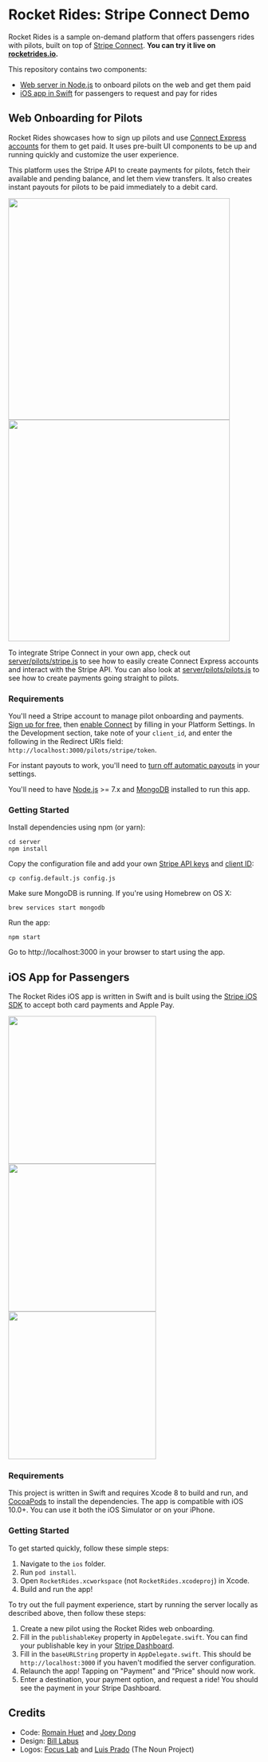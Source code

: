 # Rocket Rides: Stripe Connect Demo

Rocket Rides is a sample on-demand platform that offers passengers rides with pilots, built on top of [Stripe Connect](https://stripe.com/connect). **You can try it live on [rocketrides.io](https://rocketrides.io).**

This repository contains two components:
* [Web server in Node.js](#web-onboarding-for-pilots) to onboard pilots on the web and get them paid
* [iOS app in Swift](#ios-app-for-passengers) for passengers to request and pay for rides

## Web Onboarding for Pilots

Rocket Rides showcases how to sign up pilots and use [Connect Express accounts](https://stripe.com/connect/account-types) for them to get paid. It uses pre-built UI components to be up and running quickly and customize the user experience.

This platform uses the Stripe API to create payments for pilots, fetch their available and pending balance, and let them view transfers. It also creates instant payouts for pilots to be paid immediately to a debit card.

<img src="server/public/images/screenshots/rocketrides-web-home.png" width="444"><img src="server/public/images/screenshots/rocketrides-web-connect.png" width="444">

To integrate Stripe Connect in your own app, check out [server/pilots/stripe.js](server/routes/pilots/stripe.js) to see how to easily create Connect Express accounts and interact with the Stripe API. You can also look at [server/pilots/pilots.js](server/routes/pilots/stripe.js) to see how to create payments going straight to pilots.

### Requirements

You'll need a Stripe account to manage pilot onboarding and payments. [Sign up for free](https://dashboard.stripe.com/register), then [enable Connect](https://dashboard.stripe.com/account/applications/settings) by filling in your Platform Settings. In the Development section, take note of your `client_id`, and enter the following in the Redirect URIs field: `http://localhost:3000/pilots/stripe/token`.

For instant payouts to work, you'll need to [turn off automatic payouts](https://dashboard.stripe.com/account/payouts) in your settings.

You'll need to have [Node.js](http://nodejs.org) >= 7.x and [MongoDB](http://mongodb.org) installed to run this app.

### Getting Started

Install dependencies using npm (or yarn):

    cd server
    npm install

Copy the configuration file and add your own [Stripe API keys](https://dashboard.stripe.com/account/apikeys) and [client ID](https://dashboard.stripe.com/account/applications/settings):

    cp config.default.js config.js

Make sure MongoDB is running. If you're using Homebrew on OS X:

    brew services start mongodb

Run the app:

    npm start

Go to http://localhost:3000 in your browser to start using the app.

## iOS App for Passengers

The Rocket Rides iOS app is written in Swift and is built using the [Stripe iOS SDK](https://github.com/stripe/stripe-ios) to accept both card payments and Apple Pay. 

<img src="server/public/images/screenshots/rocketrides-ios-ride.png" width="296"><img src="server/public/images/screenshots/rocketrides-ios-location.png" width="296"><img src="server/public/images/screenshots/rocketrides-ios-payment.png" width="296">

### Requirements

This project is written in Swift and requires Xcode 8 to build and run, and [CocoaPods](https://guides.cocoapods.org/using/getting-started.html) to install the dependencies. The app is compatible with iOS 10.0+. You can use it both the iOS Simulator or on your iPhone.

### Getting Started

To get started quickly, follow these simple steps:

1. Navigate to the `ios` folder.
2. Run `pod install`.
3. Open `RocketRides.xcworkspace` (not `RocketRides.xcodeproj`) in Xcode.
4. Build and run the app!

To try out the full payment experience, start by running the server locally as described above, then follow these steps:

1. Create a new pilot using the Rocket Rides web onboarding.
2. Fill in the `publishableKey` property in `AppDelegate.swift`. You can find your publishable key in your [Stripe Dashboard](https://dashboard.stripe.com/account/apikeys).
3. Fill in the `baseURLString` property in `AppDelegate.swift`. This should be `http://localhost:3000` if you haven't modified the server configuration.
4. Relaunch the app! Tapping on "Payment" and "Price" should now work.
5. Enter a destination, your payment option, and request a ride! You should see the payment in your Stripe Dashboard.

## Credits

* Code: [Romain Huet](https://twitter.com/romainhuet) and [Joey Dong](https://twitter.com/joeydong_)
* Design: [Bill Labus](https://twitter.com/billlabus)
* Logos: [Focus Lab](https://thenounproject.com/term/comet/547848/) and [Luis Prado](https://thenounproject.com/term/jet-pack/17210/) (The Noun Project)
